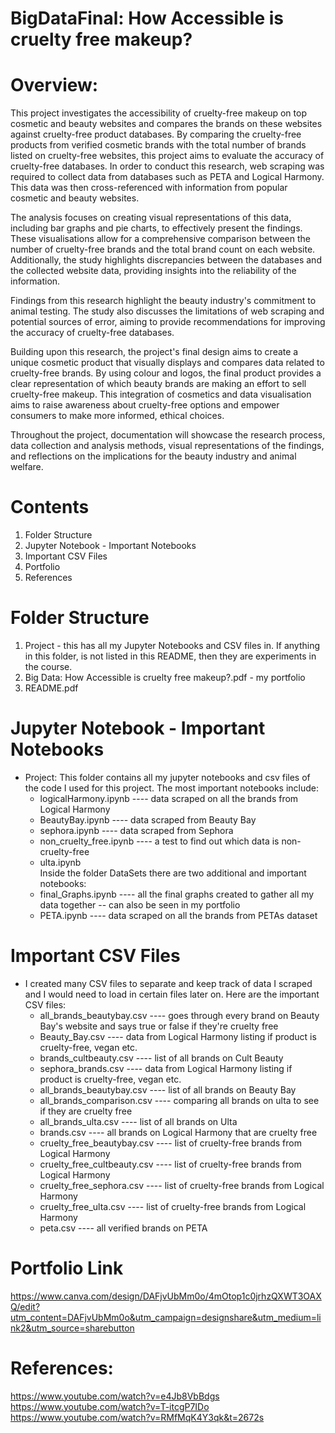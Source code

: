 # BigDataFinal:  How  Accessible is cruelty free makeup?

# Overview:

This project investigates the accessibility of cruelty-free makeup on top cosmetic and beauty websites and compares the brands on these websites against cruelty-free product databases. By comparing the cruelty-free products from verified cosmetic brands with the total number of brands listed on cruelty-free websites, this project aims to evaluate the accuracy of cruelty-free databases. In order to conduct this research,  web scraping was required to collect data from databases such as PETA and Logical Harmony. This data was then cross-referenced with information from popular cosmetic and beauty websites.

The analysis focuses on creating visual representations of this data, including bar graphs and pie charts, to effectively present the findings. These visualisations allow for a comprehensive comparison between the number of cruelty-free brands and the total brand count on each website. Additionally, the study highlights discrepancies between the databases and the collected website data, providing insights into the reliability of the information.

Findings from this research highlight the beauty industry's commitment to animal testing. The study also discusses the limitations of web scraping and potential sources of error, aiming to provide recommendations for improving the accuracy of cruelty-free databases.

Building upon this research, the project's final design aims to create a unique cosmetic product that visually displays and compares data related to cruelty-free brands. By using colour and logos, the final product provides a clear representation of which beauty brands are making an effort to sell cruelty-free makeup. This integration of cosmetics and data visualisation aims to raise awareness about cruelty-free options and empower consumers to make more informed, ethical choices.

Throughout the project, documentation will showcase the research process, data collection and analysis methods, visual representations of the findings, and reflections on the implications for the beauty industry and animal welfare.

# Contents  
1. Folder Structure   <br>
2. Jupyter Notebook - Important Notebooks  <br>
3. Important CSV Files  <br>
4. Portfolio <br>
5. References   <br>

# Folder Structure
1. Project - this has all my Jupyter Notebooks and CSV files in. If anything in this folder, is not listed in this README, then they are experiments in the course.  
2. Big Data: How  Accessible is cruelty free makeup?.pdf - my portfolio  <br>
3. README.pdf  <br>

# Jupyter Notebook - Important Notebooks

- Project: This folder contains all my jupyter notebooks and csv files of the code I used for this project. The most important notebooks include: <br>
   - logicalHarmony.ipynb    ---- data scraped on all the brands from Logical Harmony  <br>
   - BeautyBay.ipynb         ---- data scraped from Beauty Bay  <br>
   - sephora.ipynb           ---- data scraped from Sephora  <br>
   - non_cruelty_free.ipynb   ---- a test to find out which data is non-cruelty-free  <br>
   - ulta.ipynb   <br>
  Inside the folder DataSets there are two additional and important notebooks:    <br>
   - final_Graphs.ipynb      ---- all the final graphs created to gather all my data together -- can also be seen in my portfolio    <br>
   - PETA.ipynb              ---- data scraped on all the brands from PETAs dataset   <br>

# Important CSV Files
- I created many CSV files to separate and keep track of data I scraped and I would need to load in certain files later on. Here are the important CSV files:   <br>
   - all_brands_beautybay.csv     ---- goes through every brand on Beauty Bay's website and says true or false if they're cruelty free    <br>
   - Beauty_Bay.csv      ---- data from Logical Harmony listing if product is cruelty-free, vegan etc.    <br>
   - brands_cultbeauty.csv    ---- list of all brands on Cult Beauty    <br>
   - sephora_brands.csv        ---- data from Logical Harmony listing if product is cruelty-free, vegan etc.   <br>
   - all_brands_beautybay.csv   ---- list of all brands on Beauty Bay    <br>
   - all_brands_comparison.csv       ---- comparing all brands on ulta to see if they are cruelty free     <br>
   - all_brands_ulta.csv               ---- list of all brands on Ulta    <br>
   - brands.csv                   ---- all brands on Logical Harmony that are cruelty free      <br>
   - cruelty_free_beautybay.csv        ---- list of cruelty-free brands from Logical Harmony   <br>
   - cruelty_free_cultbeauty.csv        ---- list of cruelty-free brands from Logical Harmony  <br>
   - cruelty_free_sephora.csv           ---- list of cruelty-free brands from Logical Harmony  <br>
   - cruelty_free_ulta.csv              ---- list of cruelty-free brands from Logical Harmony   <br>
   - peta.csv                           ---- all verified brands on PETA
 
 
 # Portfolio Link
 https://www.canva.com/design/DAFjvUbMm0o/4mOtop1c0jrhzQXWT3OAXQ/edit?utm_content=DAFjvUbMm0o&utm_campaign=designshare&utm_medium=link2&utm_source=sharebutton
 
 # References:
 https://www.youtube.com/watch?v=e4Jb8VbBdgs   <br>
 https://www.youtube.com/watch?v=T-itcgP7IDo   <br>
 https://www.youtube.com/watch?v=RMfMqK4Y3qk&t=2672s   <br>
    

